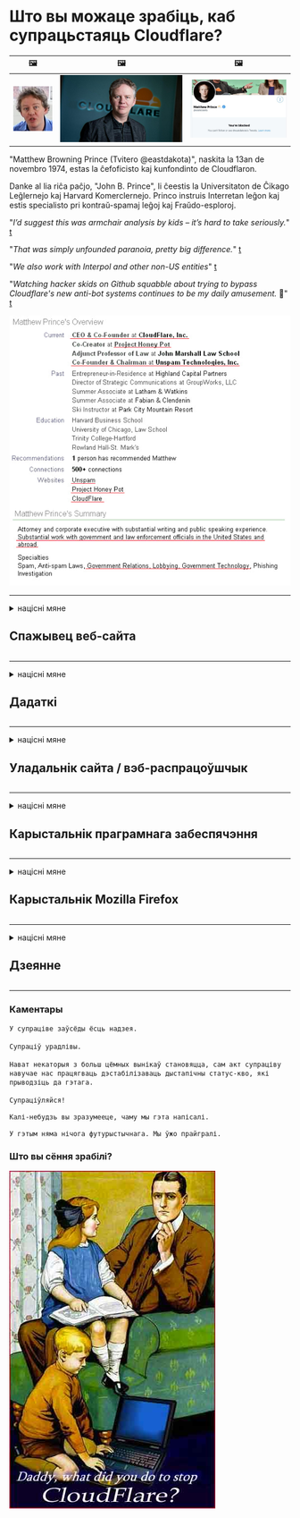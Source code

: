 # Што вы можаце зрабіць, каб супрацьстаяць Cloudflare?

| 🖼 | 🖼 | 🖼 |
| --- | --- | --- |
| ![](../image/matthew_prince_teen.jpg) | ![](../image/matthew_prince.jpg) | ![](../image/blockedbymatthewprince.jpg) |


"Matthew Browning Prince (Tvitero @eastdakota)", naskita la 13an de novembro 1974, estas la ĉefoficisto kaj kunfondinto de Cloudflaron.

Danke al lia riĉa paĉjo, "John B. Prince", li ĉeestis la Universitaton de Ĉikago Leĝlernejo kaj Harvard Komerclernejo.
Princo instruis Interretan leĝon kaj estis specialisto pri kontraŭ-spamaj leĝoj kaj Fraŭdo-esploroj.


"*I’d suggest this was armchair analysis by kids – it’s hard to take seriously.*" [t](https://www.theguardian.com/technology/2015/nov/19/cloudflare-accused-by-anonymous-helping-isis)

"*That was simply unfounded paranoia, pretty big difference.*"  [t](https://twitter.com/xxdesmus/status/992757936123359233)

"*We also work with Interpol and other non-US entities*" [t](https://twitter.com/eastdakota/status/1203028504184360960)

"*Watching hacker skids on Github squabble about trying to bypass Cloudflare's new anti-bot systems continues to be my daily amusement.* 🍿" [t](https://twitter.com/eastdakota/status/1273277839102656515)


![](../image/whoismp.jpg)

---


<details>
<summary>націсні мяне

## Спажывец веб-сайта
</summary>


- Калі вэб-сайт, які вам падабаецца, выкарыстоўвае Cloudflare, скажыце ім не выкарыстоўваць Cloudflare.
  - Хныканне ў сацыяльных сетках, такіх як Facebook, Reddit, Twitter ці Mastodon, не мае розніцы. [Действия громче, чем хэштэгі.](https://twitter.com/phyzonloop/status/1274132092490862594)
  - Паспрабуйце звязацца з уладальнікам сайта, калі хочаце зрабіць сябе карысным.

[- сказаў Cloudflare](https://github.com/Eloston/ungoogled-chromium/issues/783):
```
Мы рэкамендуем звяртацца да адміністратараў па пэўных паслугах або сайтах, з якімі вы сутыкнуліся, і дзяліцца сваім вопытам.
```

[Калі вы не просіце пра гэта, уладальнік сайта ніколі не ведае гэтай праблемы.](../PEOPLE.md)

![](../image/liberapay.jpg)

[Паспяховы прыклад](https://counterpartytalk.org/t/turn-off-cloudflare-on-counterparty-co-plz/164/5).<br>
У вас праблемы? [Падніміце свой голас зараз.](https://github.com/maraoz/maraoz.github.io/issues/1) Прыклад ніжэй.

```
Вы проста дапамагаеце карпаратыўнай цэнзуры і масаваму нагляду.
http://crimeflare.eu.org
```

```
Ваша вэб-старонка знаходзіцца ў прыватным агароджаным садзе CloudFlare, які парушае прыватнасць.
http://crimeflare.eu.org
```

- Знайдзіце час, каб прачытаць палітыку прыватнасці вэб-сайта.
  - калі вэб-сайт стаіць за Cloudflare альбо ён выкарыстоўвае паслугі, падлучаныя да Cloudflare.

Ён павінен растлумачыць, што такое "Cloudflare", і папрасіць дазволу на абмен вашымі дадзенымі з Cloudflare. Калі гэтага не зрабіць, гэта прывядзе да парушэння даверу, і неабходна пазбягаць разгляданага веб-сайта.

[Прымальны прыклад палітыкі прыватнасці тут](https://archive.is/bDlTz) ("Subprocessors" > "Entity Name")

```
Я прачытаў вашу палітыку прыватнасці, і не магу знайсці слова Cloudflare.
Я адмаўляюся дзяліцца з вамі дадзенымі, калі вы працягваеце перадаваць мае дадзеныя Cloudflare.
http://crimeflare.eu.org
```

Гэта прыклад палітыкі прыватнасці, у якой няма слова Cloudflare.
[Liberland Jobs](https://archive.is/daKIr) [privacy policy](https://docsend.com/view/feiwyte):

![](../image/cfwontobey.jpg)

Cloudflare мае ўласную палітыку прыватнасці.
[Cloudflare любіць людзей, якія жывуць у доксе.](https://www.reddit.com/r/GamerGhazi/comments/2s64fe/be_wary_reporting_to_cloudflare/)

Вось добры прыклад для формы рэгістрацыі на сайце.
AFAIK, нулявы сайт робіць гэта. Ці будзеце вы ім давяраць?

```
Націскаючы кнопку «Падпісацца на XYZ», вы згаджаецеся з нашымі ўмовамі прадастаўлення паслуг і заявай аб прыватнасці.
Вы таксама згаджаецеся дзяліцца сваімі дадзенымі з Cloudflare, а таксама згаджаецеся з заявай аб канфідэнцыяльнасці Cloudflare.
Калі Cloudflare выдае вашу інфармацыю альбо не дазваляе падключыцца да нашых сервераў, гэта не наша віна. [*]

[ Зарэгістравацца ] [ я не згодны ]
```
[*] [PEOPLE.md](../PEOPLE.md)


- Паспрабуйце не карыстацца іх паслугай. Памятаеце, за вамі сочыць Cloudflare.
  - ["I'm in your TLS, sniffin' your passworz"](../image/iminurtls.jpg)

- Шукайце іншы сайт. У Інтэрнэце ёсць альтэрнатывы і магчымасці!

- Пераканайце сяброў выкарыстоўваць штодня Tor.
  - Ананімнасць павінна быць стандартам адкрытага Інтэрнэту!
  - [Звярніце ўвагу, што праект Tor не любіць гэты праект.](../HISTORY.md)

</details>

------

<details>
<summary>націсні мяне

## Дадаткі
</summary>

- Калі ваш аглядальнік Firefox, Tor Browser альбо Ungoogled Chromium, выкарыстоўвайце адзін з гэтых дадаткаў ніжэй.
  - Калі вы хочаце дадаць іншую новую надбудову, спытайцеся пра гэта спачатку.


| Імя | Распрацоўшчык | Падтрымка | Можа заблакаваць | Можаце паведаміць | Chrome |
| -------- | -------- | -------- | -------- | -------- | -------- |
| [Bloku Cloudflaron MITM-Atakon](../subfiles/about.bcma.md) | #Addon | [ ? ](http://crimeflare.eu.org/) | **Так**     | **Так**     |  **Так** |
| [Ĉu ligoj estas vundeblaj al MITM-atako?](../subfiles/about.ismm.md) | #Addon | [ ? ](http://crimeflare.eu.org/) | Не     | **Так**     |  **Так** |
| [Ĉu ĉi tiuj ligoj blokos Tor-uzanton?](../subfiles/about.isat.md) | #Addon | [ ? ](http://crimeflare.eu.org/) | Не     | **Так**     |  **Так** |
| [Block Cloudflare MITM Attack](https://trac.torproject.org/projects/tor/attachment/ticket/24351/block_cloudflare_mitm_attack-1.0.14.1-an%2Bfx.xpi)<br>[**DELETED BY TOR PROJECT**](../HISTORY.md) | nullius | [ ? ](../tool/block_cloudflare_mitm_fx), [Link](http://crimeflare.eu.org/) | **Так**     | **Так**     |  Не |
| [TPRB](http://34ahehcli3epmhbu2wbl6kw6zdfl74iyc4vg3ja4xwhhst332z3knkyd.onion/) | Sw | [ ? ](http://34ahehcli3epmhbu2wbl6kw6zdfl74iyc4vg3ja4xwhhst332z3knkyd.onion/) | **Так**     | **Так**     |  Не |
| [Detect Cloudflare](https://addons.mozilla.org/en-US/firefox/addon/detect-cloudflare/) | Frank Otto | [ ? ](https://github.com/traktofon/cf-detect) | Не     | **Так**     |  Не |
| [True Sight](https://addons.mozilla.org/en-US/firefox/addon/detect-cloudflare-plus/) | claustromaniac | [ ? ](https://github.com/claustromaniac/detect-cloudflare-plus) | Не     | **Так**     |  Не |
| [Which Cloudflare datacenter am I visiting?](https://addons.mozilla.org/en-US/firefox/addon/cf-pop/) | 依云 | [ ? ](https://github.com/lilydjwg/cf-pop) | Не     | **Так**     |  Не |


- "Дэцэнтралі" могуць спыніць падключэнне да "CDNJS (Cloudflare)".
  - Ён прадухіляе трапленне вялікай колькасці запытаў у сеткі і служыць лакальным файлам, каб сайты не ламаліся.
  - Распрацоўшчык адказаў: "[very concerning indeed](https://github.com/Synzvato/decentraleyes/issues/236#issuecomment-352049501)", "[widespread usage severely centralizes the web](https://github.com/Synzvato/decentraleyes/issues/251#issuecomment-366752049)"

- [Вы таксама можаце выдаліць сертыфікат Cloudflare альбо выказаць яму недавер з вашага цэнтра сертыфікацыі (CA).](https://www.ssl.com/how-to/remove-root-certificate-firefox/)

</details>

------

<details>
<summary>націсні мяне

## Уладальнік сайта / вэб-распрацоўшчык
</summary>


![](../image/word_cloudflarefree.jpg)

- Не выкарыстоўвайце раствор Cloudflare, Перыяд.
  - Вы можаце зрабіць гэта лепш, праўда? [Вось як можна выдаліць падпіскі, планы, дамены або ўліковыя запісы Cloudflare.](https://support.cloudflare.com/hc/en-us/articles/200167776-Removing-subscriptions-plans-domains-or-accounts)

| 🖼 | 🖼 |
| --- | --- |
| ![](../image/htmlalertcloudflare.jpg) | ![](../image/htmlalertcloudflare2.jpg) |

- Хочаце больш кліентаў? Вы ведаеце, што рабіць. Падказка "вышэй лініі".
  - [Добры дзень, Вы напісалі "Мы сур'ёзна ставімся да вашай прыватнасці", але я атрымаў "Памылка 403 забароненага ананімнага проксі-сервера не дапускаецца".](https://it.slashdot.org/story/19/02/19/0033255/stop-saying-we-take-your-privacy-and-security-seriously) Чаму вы блакуеце Tor Або VPN? [І чаму вы блакуеце часовыя электронныя лісты?](http://523kpawzkarw3j6afz2elxfs4h3hfclomkcmbjs6kaimo4lokympi6yd.onion/)

![](../image/anonexist.jpg)

- Выкарыстанне Cloudflare павялічыць верагоднасць адключэння. Наведвальнікі не могуць атрымаць доступ да вашага сайта, калі ваш сервер не працуе ці Cloudflare не працуе.
  - [Вы сапраўды думалі, што Cloudflare ніколі не паніжаецца?](https://www.ibtimes.com/cloudflare-down-not-working-sites-producing-504-gateway-timeout-errors-2618008) [Another](https://twitter.com/Jedduff/status/1097875615997399040) [sample](https://twitter.com/search?f=tweets&vertical=default&q=Cloudflare%20is%20having%20problems). [Need more](../PEOPLE.md)?

![](../image/cloudflareinternalerror.jpg)

- Выкарыстанне Cloudflare для праксі-сервера вашай "службы API", "сервера абнаўлення праграмнага забеспячэння" альбо "RSS-стужкі" нашкодзіць вашаму кліенту. Вам патэлефанаваў кліент і сказаў: "Я больш не магу выкарыстоўваць ваш API", і вы паняцця не маеце, што адбываецца. Cloudflare можа бясшумна заблакаваць вашага кліента. Вы лічыце, што гэта нармальна?
  - Існуе мноства Інтэрнэт-службаў чытача RSS і RSS-счытвальнікаў. Чаму вы публікуеце RSS-канал, калі не дазваляеце людзям падпісацца?

![](../image/rssfeedovercf.jpg)

- Вам патрэбны сертыфікат HTTPS? Выкарыстоўвайце "Давайце шыфраваць" альбо проста купіце яго ў кампаніі CA.

- Вам патрэбен DNS-сервер? Не можаце наладзіць уласны сервер? Як наконт іх: [Hurricane Electric Free DNS](https://dns.he.net/), [Dyn.com](https://dyn.com/dns/), [1984 Hosting](https://www.1984hosting.com/), [Afraid.Org (Адміністратар выдаляе ваш уліковы запіс, калі вы выкарыстоўваеце TOR)](https://freedns.afraid.org/)

- Шукаеце паслугу хостынгу? Толькі бясплатна? Як наконт іх: [Onion Service](http://vww6ybal4bd7szmgncyruucpgfkqahzddi37ktceo3ah7ngmcopnpyyd.onion/en/security/network-security/tor/onionservices-best-practices), [Free Web Hosting Area](https://freewha.com/), [Autistici/Inventati Web Site Hosting](https://www.autinv5q6en4gpf4.onion/services/website), [Github Pages](https://pages.github.com/), [Surge](https://surge.sh/)
  - [Альтэрнатывы Cloudflare](../subfiles/cloudflare-alternatives.md)

- Вы карыстаецеся "cloudflare-ipfs.com"? [Ці ведаеце вы, што Cloudflare IPFS дрэнны?](../PEOPLE.md)

- Усталюйце на сервер брандмаўэр веб-прыкладанняў, напрыклад OWASP і Fail2Ban, і правільна яго наладзьце.
  - Блакаванне Tor - гэта не рашэнне. Не карайце ўсіх толькі за маленькіх дрэнных карыстальнікаў.

- Перанакіруйце альбо заблакуйце карыстальнікам "Cloudflare Warp" доступ да вашага вэб-сайта. І прывядзіце прычыну, калі можаце.

> Спіс IP: "[Бягучы дыяпазон IP Cloudflare](cloudflare_inc/)"

> A: Проста заблакуйце іх

```
server {
...
deny 173.245.48.0/20;
deny 103.21.244.0/22;
deny 103.22.200.0/22;
deny 103.31.4.0/22;
deny 141.101.64.0/18;
deny 108.162.192.0/18;
deny 190.93.240.0/20;
deny 188.114.96.0/20;
deny 197.234.240.0/22;
deny 198.41.128.0/17;
deny 162.158.0.0/15;
deny 104.16.0.0/12;
deny 172.64.0.0/13;
deny 131.0.72.0/22;
deny 2400:cb00::/32;
deny 2606:4700::/32;
deny 2803:f800::/32;
deny 2405:b500::/32;
deny 2405:8100::/32;
deny 2a06:98c0::/29;
deny 2c0f:f248::/32;
...
}
```

> B: Перанакіраванне на старонку папярэджання

```
http {
...
geo $iscf {
default 0;
173.245.48.0/20 1;
103.21.244.0/22 1;
103.22.200.0/22 1;
103.31.4.0/22 1;
141.101.64.0/18 1;
108.162.192.0/18 1;
190.93.240.0/20 1;
188.114.96.0/20 1;
197.234.240.0/22 1;
198.41.128.0/17 1;
162.158.0.0/15 1;
104.16.0.0/12 1;
172.64.0.0/13 1;
131.0.72.0/22 1;
2400:cb00::/32 1;
2606:4700::/32 1;
2803:f800::/32 1;
2405:b500::/32 1;
2405:8100::/32 1;
2a06:98c0::/29 1;
2c0f:f248::/32 1;
}
...
}

server {
...
if ($iscf) {rewrite ^ https://example.com/cfwsorry.php;}
...
}

<?php
header('HTTP/1.1 406 Not Acceptable');
echo <<<CLOUDFLARED
Thank you for visiting ourwebsite.com!<br />
We are sorry, but we can't serve you because your connection is being intercepted by Cloudflare.<br />
Please read http://crimeflare.eu.org for more information.<br />
CLOUDFLARED;
die();
```

- Наладзьце службу Tor Onion Service альбо I2P, калі вы верыце ў свабоду і вітаеце ананімных карыстальнікаў.

- Звярніцеся за парадай да іншых аператараў падвойных сайтаў Clearnet / Tor і завядзіце ананімных сяброў!

</details>

------

<details>
<summary>націсні мяне

## Карыстальнік праграмнага забеспячэння
</summary>


- Discord выкарыстоўвае CloudFlare. Альтэрнатывы? Мы рэкамендуем [**Briar** (Android)](https://f-droid.org/en/packages/org.briarproject.briar.android/), [Ricochet (PC)](https://ricochet.im/), [Tox + Tor (Android/PC)](https://tox.chat/download.html)
  - Briar уключае дэман Tor, таму вам не трэба ўсталёўваць Orbot.
  - Распрацоўшчыкі Qwtch, Open Privacy, выдалілі праект stop_cloudflare са сваёй службы git без папярэдняга паведамлення.

- Калі вы выкарыстоўваеце Debian GNU / Linux альбо любыя вытворныя, падпішыцеся: [bug #831835](https://bugs.debian.org/cgi-bin/bugreport.cgi?bug=831835). І калі вы можаце, дапамажыце праверыць патч і дапамажыце суправаджальніку прыйсці да правільнай высновы, ці варта яго прымаць.

- Заўсёды рэкамендую гэтыя браўзэры.

| Імя | Распрацоўшчык | Падтрымка | Каментарый |
| -------- | -------- | -------- | -------- |
| [Ungoogled-Chromium](https://ungoogled-software.github.io/ungoogled-chromium-binaries/) | Eloston | [ ? ](https://github.com/Eloston/ungoogled-chromium) | PC (Win, Mac, Linux)  _!Tor_ |
| [Bromite](https://www.bromite.org/fdroid) | Bromite | [ ? ](https://github.com/bromite/bromite/issues) | Android  _!Tor_ |
| [Tor Browser](https://www.torproject.org/download/) | Tor Project | [ ? ](https://support.torproject.org/) | PC (Win, Mac, Linux)  _Tor_|
| [Tor Browser Android](https://www.torproject.org/download/) | Tor Project | [ ? ](https://support.torproject.org/) | Android  _Tor_|
| [Onion Browser](https://itunes.apple.com/us/app/onion-browser/id519296448?mt=8) | Mike Tigas | [ ? ](https://github.com/OnionBrowser/OnionBrowser/issues) | Apple iOS  _Tor_|
| [GNU/Icecat](https://www.gnu.org/software/gnuzilla/) | GNU | [ ? ](https://www.gnu.org/software/gnuzilla/) | PC (Linux) |
| [IceCatMobile](https://f-droid.org/en/packages/org.gnu.icecat/) | GNU | [ ? ](https://lists.gnu.org/mailman/listinfo/bug-gnuzilla) | Android |
| [Iridium Browser](https://iridiumbrowser.de/about/) | Iridium | [ ? ](https://github.com/iridium-browser/iridium-browser/) | PC (Win, Mac, Linux, OpenBSD) |


Канфідэнцыяльнасць іншага праграмнага забеспячэння недасканалая. Гэта не азначае, што браўзэр Tor "ідэальны".
У Інтэрнэце і тэхналогіях няма ні 100% бяспекі, ні 100% прыватнага.

- Не хочаце выкарыстоўваць Tor? Вы можаце выкарыстоўваць любы браўзэр з дэманам Tor.
  - [Звярніце ўвагу, што праекту Tor гэта не падабаецца.](https://support.torproject.org/tbb/tbb-9/) Выкарыстоўвайце Tor Browser, калі ў вас ёсць магчымасць.
- [Як выкарыстоўваць Chromium з Tor](../subfiles/chromium_tor.md)


Пагаворым пра прыватнасць іншага праграмнага забеспячэння.

- [Калі вам сапраўды трэба выкарыстоўваць Firefox, абярыце "Firefox ESR".](https://www.mozilla.org/en-US/firefox/organizations/)
  - [Firefox - шпіёнскі вартаўнік](https://spyware.neocities.org/articles/firefox.html)
  - [Firefox адхіляе свабоду слова, забараняе свабоду слова](https://web.archive.org/web/20200423010026/https://reclaimthenet.org/firefox-rejects-free-speech-bans-free-speech-commenting-plugin-dissenter-from-its-extensions-gallery/)
  - ["100+ супраць. Здаецца, папрасіць праграмную кампанію прытрымлівацца ... у нашы дні праграмнага забеспячэння занадта шмат."](https://old.reddit.com/r/firefox/comments/gutdiw/weve_got_work_to_do_the_mozilla_blog/fslbbb6/)
  - [Э-э, чаму Firefox паказвае мне рэкламныя спасылкі ў маёй радку URL?](https://www.reddit.com/r/firefox/comments/jybx2w/uh_why_is_firefox_showing_me_sponsored_links_in/)
  - [Mozilla - увасоблены д'ябал](https://digdeeper.neocities.org/ghost/mozilla.html)

- [Памятаеце, Mozilla выкарыстоўвае сэрвіс Cloudflare.](https://www.robtex.com/dns-lookup/www.mozilla.org) [Яны таксама выкарыстоўваюць службу DNS Cloudflare на сваім прадукце.](https://www.theregister.co.uk/2018/03/21/mozilla_testing_dns_encryption/)

- [Mozilla афіцыйна адхіліла гэты білет.](https://bugzilla.mozilla.org/show_bug.cgi?id=1426618)

- [Firefox Focus - гэта жарт.](https://github.com/mozilla-mobile/focus-android/issues/1743) [Яны паабяцалі адключыць тэлеметрыю, але змянілі яе.](https://github.com/mozilla-mobile/focus-android/issues/4210)

- [Распрацоўшчык PaleMoon / Basilisk любіць Cloudflare.](https://github.com/mozilla-mobile/focus-android/issues/1743#issuecomment-345993097)
  - [Архіўны сервер Pale Moon узламаў і распаўсюджваў шкоднасныя праграмы на працягу 18 месяцаў](https://www.reddit.com/r/privacytoolsIO/comments/cc808y/pale_moons_archive_server_hacked_and_spread/)
  - Ён таксама ненавідзіць карыстальнікаў Tor - "[Хай будзе варожа ў адносінах да Тор. Я думаю, што большасць сайтаў павінны быць варожымі ў адносінах да Tor, улічваючы яго надзвычай высокі фактар ​​злоўжывання.](https://github.com/yacy/yacy_search_server/issues/314#issuecomment-565932097)"

- [У Waterfox ёсць сур'ёзная праблема "тэлефонаў дадому"](https://spyware.neocities.org/articles/waterfox.html)

- [Google Chrome - гэта шпіёнскае праграмнае забеспячэнне.](https://www.gnu.org/proprietary/malware-google.en.html)
  - [Google прафілюе вашу актыўнасць.](https://spyware.neocities.org/articles/chrome.html)

- [SRWare Iron робіць занадта шмат тэлефонаў хатнім злучэннем.](https://spyware.neocities.org/articles/iron.html) Ён таксама падключаецца да даменаў Google.

- [Белы спіс адважных аглядальнікаў Facebook / Twitter.](https://www.bleepingcomputer.com/news/security/facebook-twitter-trackers-whitelisted-by-brave-browser/)
  - [Вось яшчэ пытанні.](https://spyware.neocities.org/articles/brave.html)
  - [binance партнёрскі ідэнтыфікатар](https://twitter.com/cryptonator1337/status/1269594587716374528)

- [Microsoft Edge дазваляе Facebook запускаць Flash-код за спіной карыстальнікаў.](https://www.zdnet.com/article/microsoft-edge-lets-facebook-run-flash-code-behind-users-backs/)

- [Vivaldi не паважае вашу прыватнасць.](https://spyware.neocities.org/articles/vivaldi.html)

- [Узровень шпіёнскага праграмнага забеспячэння Opera: Надзвычай высокі](https://spyware.neocities.org/articles/opera.html)

- Apple iOS: [Вы наогул не павінны выкарыстоўваць iOS, галоўным чынам таму, што гэта шкоднасныя праграмы.](https://www.gnu.org/proprietary/malware-apple.html)

Таму мы рэкамендуем толькі вышэй табліцу. Больш нічога.

</details>

------

<details>
<summary>націсні мяне

## Карыстальнік Mozilla Firefox
</summary>


- "Firefox Nightly" будзе адпраўляць інфармацыю на ўзроўні адладкі на серверы Mozilla без метаду адмовы.
  - [Серверы Mozilla ствараюць Cloudflare](https://www.digwebinterface.com/?hostnames=www.mozilla.org%0D%0Amozilla.cloudflare-dns.com&type=&ns=resolver&useresolver=8.8.4.4&nameservers=)

- Можна забараніць Firefox падключацца да сервераў Mozilla.
  - [Кіраўніцтва па шаблонах палітыкі Mozilla](https://github.com/mozilla/policy-templates/blob/master/README.md)
  - Майце на ўвазе, што гэты прыём можа перастаць працаваць у больш позняй версіі, таму што Mozilla любіць дадаваць сябе ў белы спіс.
  - Выкарыстоўвайце брандмаўэр і DNS-фільтр, каб цалкам іх заблакаваць.

"`/distribution/policies.json`"

>     "WebsiteFilter": {
> 		"Block": [
> 		"*://*.mozilla.com/*",
> 		"*://*.mozilla.net/*",
> 		"*://*.mozilla.org/*",
> 		"*://webcompat.com/*",
> 		"*://*.firefox.com/*",
> 		"*://*.thunderbird.net/*",
> 		"*://*.cloudflare.com/*"
> 		]
>     },


- ~~Паведаміце пра памылку ў трэкеры mozilla, сказаўшы ім не выкарыстоўваць Cloudflare.~~ Быў справаздача пра памылкі на bugzilla. Шмат хто выклаў сваю заклапочанасць, аднак памылка была схавана адміністратарам у 2018 годзе.

- Вы можаце адключыць DoH у Firefox.
  - [Зменіце правайдэра DNS па змаўчанні для Firefox](../subfiles/change-firefox-dns.md)

![](../image/firefoxdns.jpg)

- [Калі вы хочаце выкарыстоўваць DNS, які не з'яўляецца правайдэрам Інтэрнэту, разгледзіце магчымасць выкарыстання DN-службы OpenNIC Tier2 альбо любой DNS-службы, якая не з'яўляецца Cloudflare.](https://wiki.opennic.org/start)
![](../image/opennic.jpg)
  - Блакуйце Cloudflare з DNS. [Crimeflare DNS](https://dns.crimeflare.eu.org/)

- Вы можаце выкарыстоўваць Tor як разгадчык DNS. [Калі вы не эксперт Tor, задайце пытанне тут.](https://tor.stackexchange.com/)

> **Як?**
> 1. Загрузіце Tor і ўсталюйце яго на свой кампутар.
> 2. Дадайце гэты радок у файл "torrc".
> DNSPort 127.0.0.1:53
> 3. Перазапусціце Tor.
> 4. Усталюйце DNS-сервер вашага кампутара на "127.0.0.1".

</details>

------

<details>
<summary>націсні мяне

## Дзеянне
</summary>


- Раскажыце навакольным пра небяспеку Cloudflare.

- [Дапамажыце палепшыць гэта сховішча.](http://crimeflare.eu.org).
  - І спісы, і аргументы супраць, і дэталі.

- [Дакументуйце і рабіце вельмі публічным паведамленне, калі з Cloudflare (і падобнымі кампаніямі) усё ідзе не так, абавязкова згадайце гэтае сховішча, калі вы зробіце гэта](http://crimeflare.eu.org) :)

- Зрабіце больш людзей, якія выкарыстоўваюць Tor па змаўчанні, каб яны маглі адчуваць сябе ў Інтэрнэце з пункту гледжання розных частак свету.

- Пачніце групы ў сацыяльных сетках і мясной прасторы, прысвечаныя вызваленню свету ад Cloudflare.

- Там, дзе гэта дарэчы, спасылка на гэтыя групы ў гэтым сховішчы - гэта можа быць месца для каардынацыі сумеснай працы ў якасці груп.

- [Завядзіце кааператыў, які можа даць важную некамерцыйную альтэрнатыву Cloudflare.](../subfiles/cloudflare-alternatives.md)

- Дайце нам ведаць любыя альтэрнатывы, якія дапамогуць хаця б забяспечыць шматслаёвую абарону ад Cloudflare.

- Калі вы з'яўляецеся кліентам Cloudflare, усталюйце налады прыватнасці і дачакайцеся, пакуль яны іх парушаць.
  - [Затым абвінаваціце іх у спагнанні з антыспамам / парушэннем прыватнасці.](https://twitter.com/thexpaw/status/1108424723233419264)

- Калі вы знаходзіцеся ў Злучаных Штатах Амерыкі і на сайце, пра які ідзе гаворка, выступае банк ці бухгалтар, паспрабуйце аказаць юрыдычны ціск у адпаведнасці з Законам Грэма-Ліча-Блілі альбо Законам "Амерыканцы з праблемамі непаўнавартаснасці" і паведаміце нам, як далёка вы дабіраецеся .

- Калі сайт з'яўляецца ўрадавым, паспрабуйце аказаць юрыдычны ціск у адпаведнасці з 1-й папраўкай да Канстытуцыі ЗША.

- Калі вы з'яўляецеся грамадзянінам ЕС, звяжыцеся з вэб-сайтам, каб адправіць асабістую інфармацыю ў адпаведнасці з Агульнымі правіламі абароны дадзеных. Калі яны адмовяцца даць вам вашу інфармацыю, гэта парушэнне закона.

- Для кампаній, якія заяўляюць, што прапануюць паслугі на сваім сайце, паспрабуйце паведаміць пра іх як "ілжывую рэкламу" арганізацыям па абароне правоў спажыўцоў і BBB. Вэб-сайты Cloudflare абслугоўваюцца серверамі Cloudflare.

- [МСЭ мяркуе ў кантэксце ЗША, што Cloudflare пачынае атрымліваць дастаткова вялікія памеры, каб на іх можна было накласці антыманапольны закон.](https://www.itu.int/en/ITU-T/Workshops-and-Seminars/20181218/Documents/Geoff_Huston_Presentation.pdf)

- Цалкам магчыма, што версія GNU GPL 4 можа ўключаць палажэнне аб захоўванні зыходнага кода за такой службай, якое патрабуе для ўсіх праграм GPLv4 і больш позніх, каб па меншай меры зыходны код быў даступны праз носьбіт, які не дыскрымінуе карыстальнікаў Tor.

</details>

------

### Каментары

```
У супраціве заўсёды ёсць надзея.

Супраціў урадлівы.

Нават некаторыя з больш цёмных вынікаў становяцца, сам акт супраціву навучае нас працягваць дэстабілізаваць дыстапічны статус-кво, які прыводзіць да гэтага.

Супраціўляйся!
```

```
Калі-небудзь вы зразумееце, чаму мы гэта напісалі.
```

```
У гэтым няма нічога футурыстычнага. Мы ўжо прайгралі.
```

### Што вы сёння зрабілі?


![](../image/stopcf.jpg)
